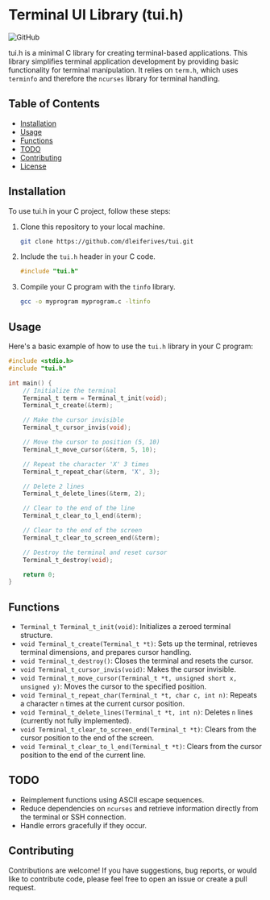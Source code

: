 # Terminal UI Library (tui.h)

![GitHub](https://img.shields.io/github/license/dleiferives/tui)

tui.h is a minimal C library for creating terminal-based applications. This library simplifies terminal application development by providing basic functionality for terminal manipulation. It relies on `term.h`, which uses `terminfo` and therefore the  `ncurses` library for terminal handling.

## Table of Contents

- [Installation](#installation)
- [Usage](#usage)
- [Functions](#functions)
- [TODO](#todo)
- [Contributing](#contributing)
- [License](#license)

## Installation

To use tui.h in your C project, follow these steps:

1. Clone this repository to your local machine.

   ```bash
   git clone https://github.com/dleiferives/tui.git
   ```

2. Include the `tui.h` header in your C code.

   ```c
   #include "tui.h"
   ```

3. Compile your C program with the `tinfo` library.

   ```bash
   gcc -o myprogram myprogram.c -ltinfo
   ```

## Usage

Here's a basic example of how to use the `tui.h` library in your C program:

```c
#include <stdio.h>
#include "tui.h"

int main() {
    // Initialize the terminal
    Terminal_t term = Terminal_t_init(void);
    Terminal_t_create(&term);

    // Make the cursor invisible
    Terminal_t_cursor_invis(void);

    // Move the cursor to position (5, 10)
    Terminal_t_move_cursor(&term, 5, 10);

    // Repeat the character 'X' 3 times
    Terminal_t_repeat_char(&term, 'X', 3);

    // Delete 2 lines
    Terminal_t_delete_lines(&term, 2);

    // Clear to the end of the line
    Terminal_t_clear_to_l_end(&term);

    // Clear to the end of the screen
    Terminal_t_clear_to_screen_end(&term);

    // Destroy the terminal and reset cursor
    Terminal_t_destroy(void);

    return 0;
}
```

## Functions

- `Terminal_t Terminal_t_init(void)`: Initializes a zeroed terminal structure.
- `void Terminal_t_create(Terminal_t *t)`: Sets up the terminal, retrieves terminal dimensions, and prepares cursor handling.
- `void Terminal_t_destroy()`: Closes the terminal and resets the cursor.
- `void Terminal_t_cursor_invis(void)`: Makes the cursor invisible.
- `void Terminal_t_move_cursor(Terminal_t *t, unsigned short x, unsigned y)`: Moves the cursor to the specified position.
- `void Terminal_t_repeat_char(Terminal_t *t, char c, int n)`: Repeats a character `n` times at the current cursor position.
- `void Terminal_t_delete_lines(Terminal_t *t, int n)`: Deletes `n` lines (currently not fully implemented).
- `void Terminal_t_clear_to_screen_end(Terminal_t *t)`: Clears from the cursor position to the end of the screen.
- `void Terminal_t_clear_to_l_end(Terminal_t *t)`: Clears from the cursor position to the end of the current line.

## TODO

- Reimplement functions using ASCII escape sequences.
- Reduce dependencies on `ncurses` and retrieve information directly from the terminal or SSH connection.
- Handle errors gracefully if they occur.

## Contributing

Contributions are welcome! If you have suggestions, bug reports, or would like to contribute code, please feel free to open an issue or create a pull request.

